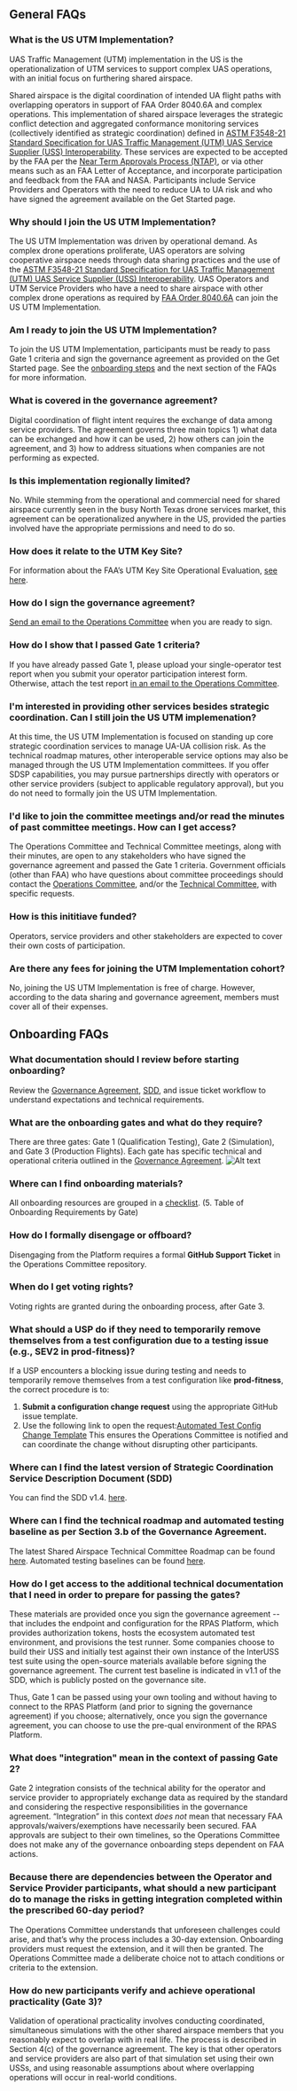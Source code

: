 ## General FAQs

### What is the US UTM Implementation?

UAS Traffic Management (UTM) implementation in the US is the operationalization of UTM services to support complex UAS operations, with an initial focus on furthering shared airspace.

Shared airspace is the digital coordination of intended UA flight paths with overlapping operators in support of FAA Order 8040.6A and complex operations. This implementation of shared airspace leverages the strategic conflict detection and aggregated conformance monitoring services (collectively identified as strategic coordination) defined in [ASTM F3548-21 Standard Specification for UAS Traffic Management (UTM) UAS Service Supplier (USS) Interoperability](https://www.astm.org/f3548-21.html). These services are expected to be accepted by the FAA per the [Near Term Approvals Process (NTAP)](https://www.faa.gov/uas/advanced_operations/traffic_management), or via other means such as an FAA Letter of Acceptance, and incorporate participation and feedback from the FAA and NASA. Participants include Service Providers and Operators with the need to reduce UA to UA risk and who have signed the agreement available on the Get Started page.

### Why should I join the US UTM Implementation?

The US UTM Implementation was driven by operational demand. As complex drone operations proliferate, UAS operators are solving cooperative airspace needs through data sharing practices and the use of the [ASTM F3548-21 Standard Specification for UAS Traffic Management (UTM) UAS Service Supplier (USS) Interoperability](https://www.astm.org/f3548-21.html).
UAS Operators and UTM Service Providers who have a need to share airspace with other complex drone operations as required by [FAA Order 8040.6A](https://www.faa.gov/regulations_policies/orders_notices/index.cfm/go/document.information/documentID/1042092) can join the US UTM Implementation.

### Am I ready to join the US UTM Implementation?	

To join the US UTM Implementation, participants must be ready to pass Gate 1 criteria and sign the governance agreement as provided on the Get Started page. See the [onboarding steps](onboarding.md) and the next section of the FAQs for more information.

### What is covered in the governance agreement?	

Digital coordination of flight intent requires the exchange of data among service providers. The agreement governs three main topics 1) what data can be exchanged and how it can be used, 2) how others can join the agreement, and 3) how to address situations when companies are not performing as expected.

### Is this implementation regionally limited?	

No. While stemming from the operational and commercial need for shared airspace currently seen in the busy North Texas drone services market, this agreement can be operationalized anywhere in the US, provided the parties involved have the appropriate permissions and need to do so.

### How does it relate to the UTM Key Site? 	

For information about the FAA’s UTM Key Site Operational Evaluation, [see here](https://www.faa.gov/uas/research_development/traffic_management/UTM-Key-Site-Ops-Eval-Workshop.pdf).

### How do I sign the governance agreement?	

[Send an email to the Operations Committee](mailto:onboarding@us-utm.simplelogin.com) when you are ready to sign.

### How do I show that I passed Gate 1 criteria?	

If you have already passed Gate 1, please upload your single-operator test report when you submit your operator participation interest form. Otherwise, attach the test report [in an email to the Operations Committee](mailto:onboarding@us-utm.simplelogin.com).

### I'm interested in providing other services besides strategic coordination. Can I still join the US UTM implemenation?	

At this time, the US UTM Implementation is focused on standing up core strategic coordination services to manage UA-UA collision risk. As the technical roadmap matures, other interoperable service options may also be managed through the US UTM Implementation committees. If you offer SDSP capabilities, you may pursue partnerships directly with operators or other service providers (subject to applicable regulatory approval), but you do not need to formally join the US UTM Implementation.

### I'd like to join the committee meetings and/or read the minutes of past committee meetings. How can I get access?	

The Operations Committee and Technical Committee meetings, along with their minutes, are open to any stakeholders who have signed the governance agreement and passed the Gate 1 criteria. Government officials (other than FAA) who have questions about committee proceedings should contact the [Operations Committee](mailto:onboarding@us-utm.simplelogin.com), and/or the [Technical Committee](mailto:technical-committee@us-utm.simplelogin.com), with specific requests.

### How is this inititiave funded?	

Operators, service providers and other stakeholders are expected to cover their own costs of participation. 

### Are there any fees for joining the UTM Implementation cohort?	

No, joining the US UTM Implementation is free of charge. However, according to the data sharing and governance agreement, members must cover all of their expenses.

## Onboarding FAQs

### What documentation should I review before starting onboarding?

Review the [Governance Agreement](https://github.com/utmimplementationus/getstarted/blob/main/docs/USP_Agreement_04012025.pdf), [SDD](https://github.com/utmimplementationus/getstarted/blob/main/docs/UA-UA_Strategic_Coordination_SDD_V1.4.pdf), and issue ticket workflow to understand expectations and technical requirements.

### What are the onboarding gates and what do they require?

There are three gates: Gate 1 (Qualification Testing), Gate 2 (Simulation), and Gate 3 (Production Flights). Each gate has specific technical and operational criteria outlined in the [Governance Agreement](https://github.com/utmimplementationus/getstarted/blob/main/docs/USP_Agreement_04012025.pdf).
![Alt text](https://raw.githubusercontent.com/utmimplementationus/tech_committee/main/automated_testing/workflows/assets/USS_onboard_workflow.svg)

### Where can I find onboarding materials?

All onboarding resources are grouped in a [checklist](https://github.com/utmimplementationus/getstarted/blob/main/onboarding.md#5-table-of-onboarding-requirements-by-gate). (5. Table of Onboarding Requirements by Gate)

### How do I formally disengage or offboard?

Disengaging from the Platform requires a formal **GitHub Support Ticket** in the Operations Committee repository.

### When do I get voting rights?

Voting rights are granted during the onboarding process, after Gate 3.

### What should a USP do if they need to temporarily remove themselves from a test configuration due to a testing issue (e.g., SEV2 in prod-fitness)?

If a USP encounters a blocking issue during testing and needs to temporarily remove themselves from a test configuration like **prod-fitness**, the correct procedure is to:
1.  **Submit a configuration change request** using the appropriate GitHub issue template.
2.  Use the following link to open the request:[Automated Test Config Change Template](https://github.com/utmimplementationus/operations_committee/issues/new?template=6_automated_test_config_change.yaml)
This ensures the Operations Committee is notified and can coordinate the change without disrupting other participants.

### Where can I find the latest version of Strategic Coordination Service Description Document (SDD)

You can find the SDD v1.4. [here](https://github.com/utmimplementationus/getstarted?tab=readme-ov-file).

### Where can I find the technical roadmap and automated testing baseline as per Section 3.b of the Governance Agreement.

The latest Shared Airspace Technical Committee Roadmap can be found [here](https://github.com/utmimplementationus/tech_committee/blob/286cba67ace83a7ddfaccd8620ebacf4066a83d5/docs/tech_commitee_roadmap/tech_commitee_roadmap.md). Automated testing baselines can be found [here](https://github.com/utmimplementationus/tech_committee/tree/main/automated_testing/configuration).

### How do I get access to the additional technical documentation that I need in order to prepare for passing the gates?

These materials are provided once you sign the governance agreement -- that includes the endpoint and configuration for the RPAS Platform, which provides authorization tokens, hosts the ecosystem automated test environment, and provisions the test runner. Some companies choose to build their USS and initially test against their own instance of the InterUSS test suite using the open-source materials available before signing the governance agreement. The current test baseline is indicated in v1.1 of the SDD, which is publicly posted on the governance site.

Thus, Gate 1 can be passed using your own tooling and without having to connect to the RPAS Platform (and prior to signing the governance agreement) if you choose; alternatively, once you sign the governance agreement, you can choose to use the pre-qual environment of the RPAS Platform.

### What does "integration" mean in the context of passing Gate 2?

Gate 2 integration consists of the technical ability for the operator and service provider to appropriately exchange data as required by the standard and considering the respective responsibilities in the governance agreement. “Integration” in this context *does not* mean that necessary FAA approvals/waivers/exemptions have necessarily been secured. FAA approvals are subject to their own timelines, so the Operations Committee does not make any of the governance onboarding steps dependent on FAA actions. 

### Because there are dependencies between the Operator and Service Provider participants, what should a new participant do to manage the risks in getting integration completed within the prescribed 60-day period?

The Operations Committee understands that unforeseen challenges could arise, and that’s why the process includes a 30-day extension. Onboarding providers must request the extension, and it will then be granted. The Operations Committee made a deliberate choice not to attach conditions or criteria to the extension. 

### How do new participants verify and achieve operational practicality (Gate 3)?

Validation of operational practicality involves conducting coordinated, simultaneous simulations with the other shared airspace members that you reasonably expect to overlap with in real life. The process is described in Section 4(c) of the governance agreement. The key is that other operators and service providers are also part of that simulation set using their own USSs, and using reasonable assumptions about where overlapping operations will occur in real-world conditions.
